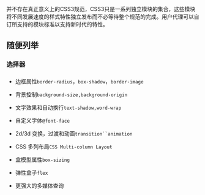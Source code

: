 并不存在真正意义上的CSS3规范，CSS3只是一系列独立模块的集合，这些模块将不同发展速度的样式特性独立发布而不必等待整个规范的完成。用户代理可以自订所支持的模块标准以支持新时代的特性。

## 随便列举
### 选择器
### 


- 边框属性`border-radius`，`box-shadow`，`border-image`

- 背景控制`background-size,background-origin`

- 文字效果和自动换行`text-shadow,word-wrap`

- 自定义字体`@font-face`

- 2d/3d 变换，过渡和动画` transition``animation `

- CSS 多列布局`CSS Multi-column Layout`

- 盒模型属性`box-sizing`

- 弹性盒子`flex`

- 更强大的多媒体查询